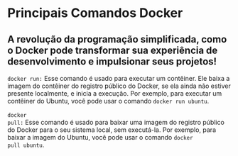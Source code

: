 # Principais Comandos Docker

## A revolução da programação simplificada, como o Docker pode transformar sua experiência de desenvolvimento e impulsionar seus projetos!

<code>docker run:</code> Esse comando é usado para executar um contêiner. Ele baixa a imagem do contêiner do registro público do Docker, se ela ainda não estiver presente localmente, e inicia a execução. Por exemplo, para executar um contêiner do Ubuntu, você pode usar o comando <code>docker run ubuntu</code>.
<br><br>
<code>docker pull:</code> Esse comando é usado para baixar uma imagem do registro público do Docker para o seu sistema local, sem executá-la. Por exemplo, para baixar a imagem do Ubuntu, você pode usar o comando <code>docker pull ubuntu</code>.